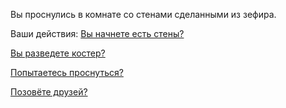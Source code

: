 Вы проснулись в комнате со стенами сделанными из зефира. 

Ваши действия:
[Вы начнете есть стены?](eating-walls/eating-marshmallows.md)

[Вы разведете костер?](light-fire/fire.md)

[Попытаетесь проснуться?](awaken/awaken.md) 

[Позовёте друзей?](invite=friends/invite.md) 
